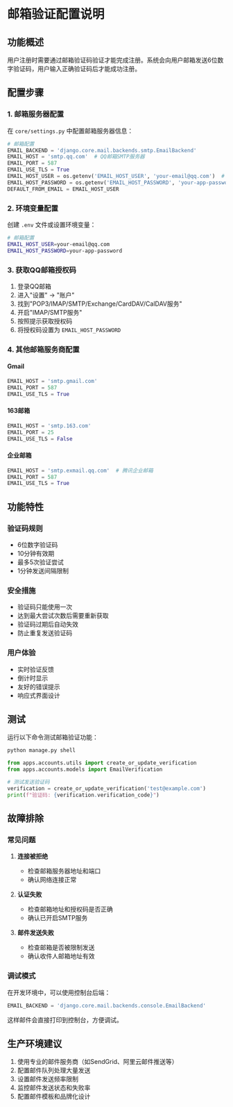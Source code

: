# 邮箱验证配置说明

## 功能概述

用户注册时需要通过邮箱验证码验证才能完成注册。系统会向用户邮箱发送6位数字验证码，用户输入正确验证码后才能成功注册。

## 配置步骤

### 1. 邮箱服务器配置

在 `core/settings.py` 中配置邮箱服务器信息：

```python
# 邮箱配置
EMAIL_BACKEND = 'django.core.mail.backends.smtp.EmailBackend'
EMAIL_HOST = 'smtp.qq.com'  # QQ邮箱SMTP服务器
EMAIL_PORT = 587
EMAIL_USE_TLS = True
EMAIL_HOST_USER = os.getenv('EMAIL_HOST_USER', 'your-email@qq.com')  # 发送邮件的邮箱
EMAIL_HOST_PASSWORD = os.getenv('EMAIL_HOST_PASSWORD', 'your-app-password')  # 邮箱授权码
DEFAULT_FROM_EMAIL = EMAIL_HOST_USER
```

### 2. 环境变量配置

创建 `.env` 文件或设置环境变量：

```bash
# 邮箱配置
EMAIL_HOST_USER=your-email@qq.com
EMAIL_HOST_PASSWORD=your-app-password
```

### 3. 获取QQ邮箱授权码

1. 登录QQ邮箱
2. 进入"设置" -> "账户"
3. 找到"POP3/IMAP/SMTP/Exchange/CardDAV/CalDAV服务"
4. 开启"IMAP/SMTP服务"
5. 按照提示获取授权码
6. 将授权码设置为 `EMAIL_HOST_PASSWORD`

### 4. 其他邮箱服务商配置

#### Gmail
```python
EMAIL_HOST = 'smtp.gmail.com'
EMAIL_PORT = 587
EMAIL_USE_TLS = True
```

#### 163邮箱
```python
EMAIL_HOST = 'smtp.163.com'
EMAIL_PORT = 25
EMAIL_USE_TLS = False
```

#### 企业邮箱
```python
EMAIL_HOST = 'smtp.exmail.qq.com'  # 腾讯企业邮箱
EMAIL_PORT = 587
EMAIL_USE_TLS = True
```

## 功能特性

### 验证码规则
- 6位数字验证码
- 10分钟有效期
- 最多5次验证尝试
- 1分钟发送间隔限制

### 安全措施
- 验证码只能使用一次
- 达到最大尝试次数后需要重新获取
- 验证码过期后自动失效
- 防止重复发送验证码

### 用户体验
- 实时验证反馈
- 倒计时显示
- 友好的错误提示
- 响应式界面设计

## 测试

运行以下命令测试邮箱验证功能：

```bash
python manage.py shell
```

```python
from apps.accounts.utils import create_or_update_verification
from apps.accounts.models import EmailVerification

# 测试发送验证码
verification = create_or_update_verification('test@example.com')
print(f"验证码: {verification.verification_code}")
```

## 故障排除

### 常见问题

1. **连接被拒绝**
   - 检查邮箱服务器地址和端口
   - 确认网络连接正常

2. **认证失败**
   - 检查邮箱地址和授权码是否正确
   - 确认已开启SMTP服务

3. **邮件发送失败**
   - 检查邮箱是否被限制发送
   - 确认收件人邮箱地址有效

### 调试模式

在开发环境中，可以使用控制台后端：

```python
EMAIL_BACKEND = 'django.core.mail.backends.console.EmailBackend'
```

这样邮件会直接打印到控制台，方便调试。

## 生产环境建议

1. 使用专业的邮件服务商（如SendGrid、阿里云邮件推送等）
2. 配置邮件队列处理大量发送
3. 设置邮件发送频率限制
4. 监控邮件发送状态和失败率
5. 配置邮件模板和品牌化设计
